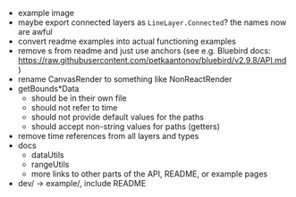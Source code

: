 - example image
- maybe export connected layers as `LineLayer.Connected`? the names now are awful
- convert readme examples into actual functioning examples
- remove <a>s from readme and just use anchors (see e.g. Bluebird docs: https://raw.githubusercontent.com/petkaantonov/bluebird/v2.9.8/API.md)
- rename CanvasRender to something like NonReactRender
- getBounds*Data
  - should be in their own file
  - should not refer to time
  - should not provide default values for the paths
  - should accept non-string values for paths (getters)
- remove time references from all layers and types
- docs
  - dataUtils
  - rangeUtils
  - more links to other parts of the API, README, or example pages
- dev/ -> example/, include README
